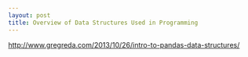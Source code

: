 ```yaml
---
layout: post
title: Overview of Data Structures Used in Programming
---
```


http://www.gregreda.com/2013/10/26/intro-to-pandas-data-structures/

